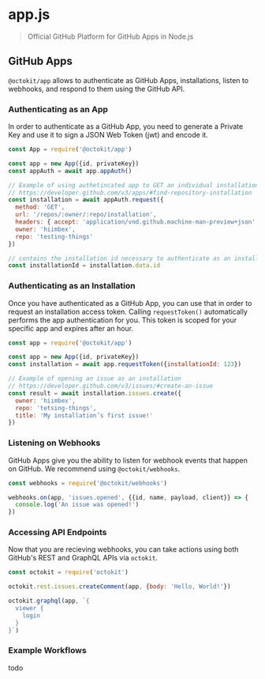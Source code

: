 # app.js

> Official GitHub Platform for GitHub Apps in Node.js

## GitHub Apps

`@octokit/app` allows to authenticate as GitHub Apps, installations, listen
to webhooks, and respond to them using the GitHub API.

### Authenticating as an App

In order to authenticate as a GitHub App, you need to generate a Private Key
and use it to sign a JSON Web Token (jwt) and encode it. 

```js
const App = require('@octokit/app')

const app = new App({id, privateKey})
const appAuth = await app.appAuth()

// Example of using authetincated app to GET an individual installation
// https://developer.github.com/v3/apps/#find-repository-installation
const installation = await appAuth.request({
  method: 'GET',
  url: '/repos/:owner/:repo/installation',
  headers: { accept: 'application/vnd.github.machine-man-preview+json' },
  owner: 'hiimbex',
  repo: 'testing-things'
})

// contains the installation id necessary to authenticate as an installation
const installationId = installation.data.id
```

### Authenticating as an Installation

Once you have authenticated as a GitHub App, you can use that
in order to request an installation access token. Calling `requestToken()`
automatically performs the app authentication for you. This token is scoped for
your specific app and expires after an hour. 

```js
const app = require('@octokit/app')

const app = new App({id, privateKey})
const installation = await app.requestToken({installationId: 123})

// Example of opening an issue as an installation
// https://developer.github.com/v3/issues/#create-an-issue
const result = await installation.issues.create({
  owner: 'hiimbex',
  repo: 'tetsing-things',
  title: 'My installation’s first issue!'
})
```

### Listening on Webhooks

GitHub Apps give you the ability to listen for webhook events that happen on
GitHub. We recommend using `@octokit/webhooks`.

```js
const webhooks = require('@octokit/webhooks')

webhooks.on(app, 'issues.opened', {{id, name, payload, client}} => {
  console.log('An issue was opened!')
})
```

### Accessing API Endpoints

Now that you are recieving webhooks, you can take actions using both GitHub's
REST and GraphQL APIs via `octokit`.

```js
const octokit = require('octokit')

octokit.rest.issues.createComment(app, {body: 'Hello, World!'})

octokit.graphql(app, `{
  viewer {
    login
  }
}`)
```

### Example Workflows

todo
